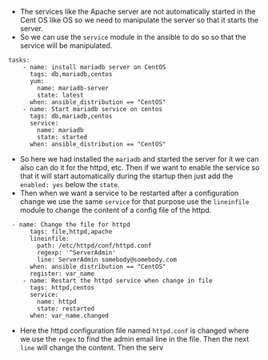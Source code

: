 - The services like the Apache server are not automatically started in the Cent OS like OS so we need to manipulate the server so that it starts the server.
- So we can use the `service` module in the ansible to do so so that the service will be manipulated.
```
tasks:
    - name: install mariadb server on CentOS
      tags: db,mariadb,centos
      yum:
        name: mariadb-server
        state: latest
      when: ansible_distribution == "CentOS"  
    - name: Start mariadb service on centos
      tags: db,mariadb,centos
      service:
        name: mariadb
        state: started 
      when: ansible_distribution == "CentOS"
```
- So here we had installed the `mariadb` and started the server for it we can also can do it for the httpd, etc. Then if we want to enable the service so that it will start automatically during the startup then just add the `enabled: yes` below the `state`.
- Then when we want a service to be restarted after a configuration change we use the same `service` for that purpose use the `lineinfile` module to change the content of a config file of the httpd.
```
 - name: Change the file for httpd
      tags: file,httpd,apache
      lineinfile:
        path: /etc/httpd/conf/httpd.conf
        regexp: '^ServerAdmin'
        line: ServerAdmin somebody@somebody.com
      when: ansible_distribution == "CentOS"
      register: var_name
    - name: Restart the httpd service when change in file
      tags: httpd,centos
      service:
        name: httpd
        state: restarted
      when: var_name.changed
```
- Here the httpd configuration file named `httpd.conf` is changed where we use the `regex` to find the admin email line in the file. Then the next `line` will change the content. Then the serv